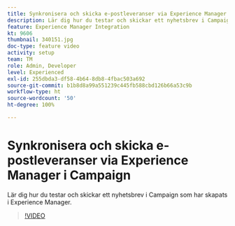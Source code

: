 ```yaml
---
title: Synkronisera och skicka e-postleveranser via Experience Manager i Campaign
description: Lär dig hur du testar och skickar ett nyhetsbrev i Campaign som har skapats i Experience Manager.
feature: Experience Manager Integration
kt: 9606
thumbnail: 340151.jpg
doc-type: feature video
activity: setup
team: TM
role: Admin, Developer
level: Experienced
exl-id: 255dbda3-df58-4b64-8db8-4fbac503a692
source-git-commit: b1b8d8a99a551239c445fb588cbd126b66a53c9b
workflow-type: ht
source-wordcount: '50'
ht-degree: 100%

---
```


# Synkronisera och skicka e-postleveranser via Experience Manager i Campaign

Lär dig hur du testar och skickar ett nyhetsbrev i Campaign som har skapats i Experience Manager.

>[!VIDEO](https://video.tv.adobe.com/v/340151?quality=12&learn=on)
